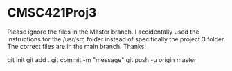 # CMSC421Proj3 
Please ignore the files in the Master branch. I accidentally used the instructions for the /usr/src folder instead of specifically the project 3 folder. The correct files are in the main branch. Thanks!

git init
git add .
git commit -m "message"
git push -u origin master


